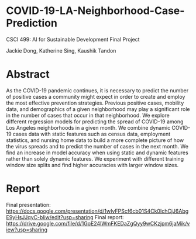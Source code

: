 # COVID-19-LA-Neighborhood-Case-Prediction

CSCI 499: AI for Sustainable Development Final Project

Jackie Dong, Katherine Sing, Kaushik Tandon

# Abstract
As the COVID-19 pandemic continues, it is necessary to predict the number of positive cases a community might expect in order to create and employ the most effective prevention strategies. Previous positive cases, mobility data, and demographics of a given neighborhood may play a significant role in the number of cases that occur in that neighborhood. We explore different regression models for predicting the spread of COVID-19 among Los Angeles neighborhoods in a given month. We combine dynamic COVID-19 cases data with static features such as census data, employment statistics, and nursing home data to build a more complete picture of how the virus spreads and to predict the number of cases in the next month. We find an increase in model accuracy when using static and dynamic features rather than solely dynamic features. We experiment with different training window size splits and find higher accuracies with larger window sizes.

# Report
Final presentation: https://docs.google.com/presentation/d/1wIvFPScf6cb01S4Ck0IchCjJ6AbgE9yHsJJqyC-bliw/edit?usp=sharing
Final report: https://drive.google.com/file/d/1GoE24lWmFKEDaZgQyy9wCKzjpm6jaMik/view?usp=sharing
